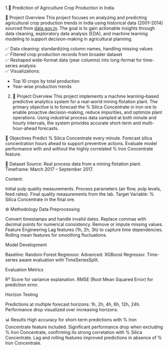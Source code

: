 1.🌾 Prediction of Agriculture Crop Production in India

📌 Project Overview
This project focuses on analyzing and predicting agricultural crop production trends in India using historical data (2001–2014) sourced from [data.gov.in](https://data.gov.in/). The goal is to gain actionable insights through data cleaning, exploratory data analysis (EDA), and machine learning modeling to support decision-making in agricultural planning.

✅ Data cleaning: standardizing column names, handling missing values  
✅ Filtered crop production records from broader dataset  
✅ Reshaped wide-format data (year columns) into long-format for time-series analysis  
✅ Visualizations:
  - Top 10 crops by total production
  - Year-wise production trends

2. 📌 Project Overview
This project implements a machine learning–based predictive analytics system for a real-world mining flotation plant. The primary objective is to forecast the % Silica Concentrate in iron ore to enable proactive decision-making, reduce impurities, and optimize plant operations. Using industrial process data sampled at both minute and hourly intervals, the system provides accurate short-term and multi-hour-ahead forecasts.

🎯 Objectives
  Predict % Silica Concentrate every minute.
  Forecast silica concentration hours ahead to support preventive actions.
  Evaluate model performance with and without the highly correlated % Iron Concentrate feature.

📂 Dataset
Source: Real process data from a mining flotation plant.
Timeframe: March 2017 – September 2017.

Content:

  Initial pulp quality measurements.
  Process parameters (air flow, pulp levels, feed rates).
  Final quality measurements from the lab.
  Target Variable: % Silica Concentrate in the final ore.

⚙️ Methodology
Data Preprocessing

  Convert timestamps and handle invalid dates.
  Replace commas with decimal points for numerical consistency.
  Remove or impute missing values.
  Feature Engineering
  Lag features (1h, 2h, 3h) to capture time dependencies.
  Rolling mean features for smoothing fluctuations.

Model Development

  Baseline: Random Forest Regressor.
  Advanced: XGBoost Regressor.
  Time-series aware evaluation with TimeSeriesSplit.

Evaluation Metrics

  R² Score for variance explanation.
  RMSE (Root Mean Squared Error) for prediction error.

Horizon Testing

  Predictions at multiple forecast horizons: 1h, 2h, 4h, 6h, 12h, 24h.
  Performance drop visualized over increasing horizons.

📊 Results
  High accuracy for short-term predictions with % Iron Concentrate feature included.
  Significant performance drop when excluding % Iron Concentrate, confirming its strong correlation with % Silica         Concentrate.
  Lag and rolling features improved predictions in absence of % Iron Concentrate.
